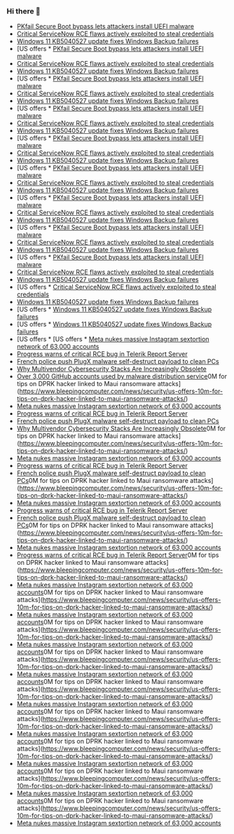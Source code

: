 ### Hi there 👋

<!--START_SECTION:feed-->
* [PKfail Secure Boot bypass lets attackers install UEFI malware](https://www.bleepingcomputer.com/news/security/pkfail-secure-boot-bypass-lets-attackers-install-uefi-malware/)
* [Critical ServiceNow RCE flaws actively exploited to steal credentials](https://www.bleepingcomputer.com/news/security/critical-servicenow-rce-flaws-actively-exploited-to-steal-credentials/)
* [Windows 11 KB5040527 update fixes Windows Backup failures](https://www.bleepingcomputer.com/news/microsoft/windows-11-kb5040527-update-fixes-windows-backup-failures/)
* [US offers * [PKfail Secure Boot bypass lets attackers install UEFI malware](https://www.bleepingcomputer.com/news/security/pkfail-secure-boot-bypass-lets-attackers-install-uefi-malware/)
* [Critical ServiceNow RCE flaws actively exploited to steal credentials](https://www.bleepingcomputer.com/news/security/critical-servicenow-rce-flaws-actively-exploited-to-steal-credentials/)
* [Windows 11 KB5040527 update fixes Windows Backup failures](https://www.bleepingcomputer.com/news/microsoft/windows-11-kb5040527-update-fixes-windows-backup-failures/)
* [US offers * [PKfail Secure Boot bypass lets attackers install UEFI malware](https://www.bleepingcomputer.com/news/security/pkfail-secure-boot-bypass-lets-attackers-install-uefi-malware/)
* [Critical ServiceNow RCE flaws actively exploited to steal credentials](https://www.bleepingcomputer.com/news/security/critical-servicenow-rce-flaws-actively-exploited-to-steal-credentials/)
* [Windows 11 KB5040527 update fixes Windows Backup failures](https://www.bleepingcomputer.com/news/microsoft/windows-11-kb5040527-update-fixes-windows-backup-failures/)
* [US offers * [PKfail Secure Boot bypass lets attackers install UEFI malware](https://www.bleepingcomputer.com/news/security/pkfail-secure-boot-bypass-lets-attackers-install-uefi-malware/)
* [Critical ServiceNow RCE flaws actively exploited to steal credentials](https://www.bleepingcomputer.com/news/security/critical-servicenow-rce-flaws-actively-exploited-to-steal-credentials/)
* [Windows 11 KB5040527 update fixes Windows Backup failures](https://www.bleepingcomputer.com/news/microsoft/windows-11-kb5040527-update-fixes-windows-backup-failures/)
* [US offers * [PKfail Secure Boot bypass lets attackers install UEFI malware](https://www.bleepingcomputer.com/news/security/pkfail-secure-boot-bypass-lets-attackers-install-uefi-malware/)
* [Critical ServiceNow RCE flaws actively exploited to steal credentials](https://www.bleepingcomputer.com/news/security/critical-servicenow-rce-flaws-actively-exploited-to-steal-credentials/)
* [Windows 11 KB5040527 update fixes Windows Backup failures](https://www.bleepingcomputer.com/news/microsoft/windows-11-kb5040527-update-fixes-windows-backup-failures/)
* [US offers * [PKfail Secure Boot bypass lets attackers install UEFI malware](https://www.bleepingcomputer.com/news/security/pkfail-secure-boot-bypass-lets-attackers-install-uefi-malware/)
* [Critical ServiceNow RCE flaws actively exploited to steal credentials](https://www.bleepingcomputer.com/news/security/critical-servicenow-rce-flaws-actively-exploited-to-steal-credentials/)
* [Windows 11 KB5040527 update fixes Windows Backup failures](https://www.bleepingcomputer.com/news/microsoft/windows-11-kb5040527-update-fixes-windows-backup-failures/)
* [US offers * [PKfail Secure Boot bypass lets attackers install UEFI malware](https://www.bleepingcomputer.com/news/security/pkfail-secure-boot-bypass-lets-attackers-install-uefi-malware/)
* [Critical ServiceNow RCE flaws actively exploited to steal credentials](https://www.bleepingcomputer.com/news/security/critical-servicenow-rce-flaws-actively-exploited-to-steal-credentials/)
* [Windows 11 KB5040527 update fixes Windows Backup failures](https://www.bleepingcomputer.com/news/microsoft/windows-11-kb5040527-update-fixes-windows-backup-failures/)
* [US offers * [PKfail Secure Boot bypass lets attackers install UEFI malware](https://www.bleepingcomputer.com/news/security/pkfail-secure-boot-bypass-lets-attackers-install-uefi-malware/)
* [Critical ServiceNow RCE flaws actively exploited to steal credentials](https://www.bleepingcomputer.com/news/security/critical-servicenow-rce-flaws-actively-exploited-to-steal-credentials/)
* [Windows 11 KB5040527 update fixes Windows Backup failures](https://www.bleepingcomputer.com/news/microsoft/windows-11-kb5040527-update-fixes-windows-backup-failures/)
* [US offers * [PKfail Secure Boot bypass lets attackers install UEFI malware](https://www.bleepingcomputer.com/news/security/pkfail-secure-boot-bypass-lets-attackers-install-uefi-malware/)
* [Critical ServiceNow RCE flaws actively exploited to steal credentials](https://www.bleepingcomputer.com/news/security/critical-servicenow-rce-flaws-actively-exploited-to-steal-credentials/)
* [Windows 11 KB5040527 update fixes Windows Backup failures](https://www.bleepingcomputer.com/news/microsoft/windows-11-kb5040527-update-fixes-windows-backup-failures/)
* [US offers * [Critical ServiceNow RCE flaws actively exploited to steal credentials](https://www.bleepingcomputer.com/news/security/critical-servicenow-rce-flaws-actively-exploited-to-steal-credentials/)
* [Windows 11 KB5040527 update fixes Windows Backup failures](https://www.bleepingcomputer.com/news/microsoft/windows-11-kb5040527-update-fixes-windows-backup-failures/)
* [US offers * [Windows 11 KB5040527 update fixes Windows Backup failures](https://www.bleepingcomputer.com/news/microsoft/windows-11-kb5040527-update-fixes-windows-backup-failures/)
* [US offers * [Windows 11 KB5040527 update fixes Windows Backup failures](https://www.bleepingcomputer.com/news/microsoft/windows-11-kb5040527-update-fixes-windows-backup-failures/)
* [US offers * [US offers * [Meta nukes massive Instagram sextortion network of 63,000 accounts](https://www.bleepingcomputer.com/news/security/meta-nukes-massive-instagram-sextortion-network-of-63-000-accounts/)
* [Progress warns of critical RCE bug in Telerik Report Server](https://www.bleepingcomputer.com/news/security/progress-warns-of-critical-rce-bug-in-telerik-report-server/)
* [French police push PlugX malware self-destruct payload to clean PCs](https://www.bleepingcomputer.com/news/security/french-police-push-plugx-malware-self-destruct-payload-to-clean-pcs/)
* [Why Multivendor Cybersecurity Stacks Are Increasingly Obsolete](https://www.bleepingcomputer.com/news/security/why-multivendor-cybersecurity-stacks-are-increasingly-obsolete/)
* [Over 3,000 GitHub accounts used by malware distribution service](https://www.bleepingcomputer.com/news/security/over-3-000-github-accounts-used-by-malware-distribution-service/)0M for tips on DPRK hacker linked to Maui ransomware attacks](https://www.bleepingcomputer.com/news/security/us-offers-10m-for-tips-on-dprk-hacker-linked-to-maui-ransomware-attacks/)
* [Meta nukes massive Instagram sextortion network of 63,000 accounts](https://www.bleepingcomputer.com/news/security/meta-nukes-massive-instagram-sextortion-network-of-63-000-accounts/)
* [Progress warns of critical RCE bug in Telerik Report Server](https://www.bleepingcomputer.com/news/security/progress-warns-of-critical-rce-bug-in-telerik-report-server/)
* [French police push PlugX malware self-destruct payload to clean PCs](https://www.bleepingcomputer.com/news/security/french-police-push-plugx-malware-self-destruct-payload-to-clean-pcs/)
* [Why Multivendor Cybersecurity Stacks Are Increasingly Obsolete](https://www.bleepingcomputer.com/news/security/why-multivendor-cybersecurity-stacks-are-increasingly-obsolete/)0M for tips on DPRK hacker linked to Maui ransomware attacks](https://www.bleepingcomputer.com/news/security/us-offers-10m-for-tips-on-dprk-hacker-linked-to-maui-ransomware-attacks/)
* [Meta nukes massive Instagram sextortion network of 63,000 accounts](https://www.bleepingcomputer.com/news/security/meta-nukes-massive-instagram-sextortion-network-of-63-000-accounts/)
* [Progress warns of critical RCE bug in Telerik Report Server](https://www.bleepingcomputer.com/news/security/progress-warns-of-critical-rce-bug-in-telerik-report-server/)
* [French police push PlugX malware self-destruct payload to clean PCs](https://www.bleepingcomputer.com/news/security/french-police-push-plugx-malware-self-destruct-payload-to-clean-pcs/)0M for tips on DPRK hacker linked to Maui ransomware attacks](https://www.bleepingcomputer.com/news/security/us-offers-10m-for-tips-on-dprk-hacker-linked-to-maui-ransomware-attacks/)
* [Meta nukes massive Instagram sextortion network of 63,000 accounts](https://www.bleepingcomputer.com/news/security/meta-nukes-massive-instagram-sextortion-network-of-63-000-accounts/)
* [Progress warns of critical RCE bug in Telerik Report Server](https://www.bleepingcomputer.com/news/security/progress-warns-of-critical-rce-bug-in-telerik-report-server/)
* [French police push PlugX malware self-destruct payload to clean PCs](https://www.bleepingcomputer.com/news/security/french-police-push-plugx-malware-self-destruct-payload-to-clean-pcs/)0M for tips on DPRK hacker linked to Maui ransomware attacks](https://www.bleepingcomputer.com/news/security/us-offers-10m-for-tips-on-dprk-hacker-linked-to-maui-ransomware-attacks/)
* [Meta nukes massive Instagram sextortion network of 63,000 accounts](https://www.bleepingcomputer.com/news/security/meta-nukes-massive-instagram-sextortion-network-of-63-000-accounts/)
* [Progress warns of critical RCE bug in Telerik Report Server](https://www.bleepingcomputer.com/news/security/progress-warns-of-critical-rce-bug-in-telerik-report-server/)0M for tips on DPRK hacker linked to Maui ransomware attacks](https://www.bleepingcomputer.com/news/security/us-offers-10m-for-tips-on-dprk-hacker-linked-to-maui-ransomware-attacks/)
* [Meta nukes massive Instagram sextortion network of 63,000 accounts](https://www.bleepingcomputer.com/news/security/meta-nukes-massive-instagram-sextortion-network-of-63-000-accounts/)0M for tips on DPRK hacker linked to Maui ransomware attacks](https://www.bleepingcomputer.com/news/security/us-offers-10m-for-tips-on-dprk-hacker-linked-to-maui-ransomware-attacks/)
* [Meta nukes massive Instagram sextortion network of 63,000 accounts](https://www.bleepingcomputer.com/news/security/meta-nukes-massive-instagram-sextortion-network-of-63-000-accounts/)0M for tips on DPRK hacker linked to Maui ransomware attacks](https://www.bleepingcomputer.com/news/security/us-offers-10m-for-tips-on-dprk-hacker-linked-to-maui-ransomware-attacks/)
* [Meta nukes massive Instagram sextortion network of 63,000 accounts](https://www.bleepingcomputer.com/news/security/meta-nukes-massive-instagram-sextortion-network-of-63-000-accounts/)0M for tips on DPRK hacker linked to Maui ransomware attacks](https://www.bleepingcomputer.com/news/security/us-offers-10m-for-tips-on-dprk-hacker-linked-to-maui-ransomware-attacks/)
* [Meta nukes massive Instagram sextortion network of 63,000 accounts](https://www.bleepingcomputer.com/news/security/meta-nukes-massive-instagram-sextortion-network-of-63-000-accounts/)0M for tips on DPRK hacker linked to Maui ransomware attacks](https://www.bleepingcomputer.com/news/security/us-offers-10m-for-tips-on-dprk-hacker-linked-to-maui-ransomware-attacks/)
* [Meta nukes massive Instagram sextortion network of 63,000 accounts](https://www.bleepingcomputer.com/news/security/meta-nukes-massive-instagram-sextortion-network-of-63-000-accounts/)0M for tips on DPRK hacker linked to Maui ransomware attacks](https://www.bleepingcomputer.com/news/security/us-offers-10m-for-tips-on-dprk-hacker-linked-to-maui-ransomware-attacks/)
* [Meta nukes massive Instagram sextortion network of 63,000 accounts](https://www.bleepingcomputer.com/news/security/meta-nukes-massive-instagram-sextortion-network-of-63-000-accounts/)0M for tips on DPRK hacker linked to Maui ransomware attacks](https://www.bleepingcomputer.com/news/security/us-offers-10m-for-tips-on-dprk-hacker-linked-to-maui-ransomware-attacks/)
* [Meta nukes massive Instagram sextortion network of 63,000 accounts](https://www.bleepingcomputer.com/news/security/meta-nukes-massive-instagram-sextortion-network-of-63-000-accounts/)0M for tips on DPRK hacker linked to Maui ransomware attacks](https://www.bleepingcomputer.com/news/security/us-offers-10m-for-tips-on-dprk-hacker-linked-to-maui-ransomware-attacks/)
* [Meta nukes massive Instagram sextortion network of 63,000 accounts](https://www.bleepingcomputer.com/news/security/meta-nukes-massive-instagram-sextortion-network-of-63-000-accounts/)0M for tips on DPRK hacker linked to Maui ransomware attacks](https://www.bleepingcomputer.com/news/security/us-offers-10m-for-tips-on-dprk-hacker-linked-to-maui-ransomware-attacks/)
* [Meta nukes massive Instagram sextortion network of 63,000 accounts](https://www.bleepingcomputer.com/news/security/meta-nukes-massive-instagram-sextortion-network-of-63-000-accounts/)
<!--END_SECTION:feed-->

<!--
**frankenk/frankenk** is a ✨ _special_ ✨ repository because its `README.md` (this file) appears on your GitHub profile.

Here are some ideas to get you started:

- 🔭 I’m currently working on ...
- 🌱 I’m currently learning ...
- 👯 I’m looking to collaborate on ...
- 🤔 I’m looking for help with ...
- 💬 Ask me about ...
- 📫 How to reach me: ...
- 😄 Pronouns: ...
- ⚡ Fun fact: ...
-->



